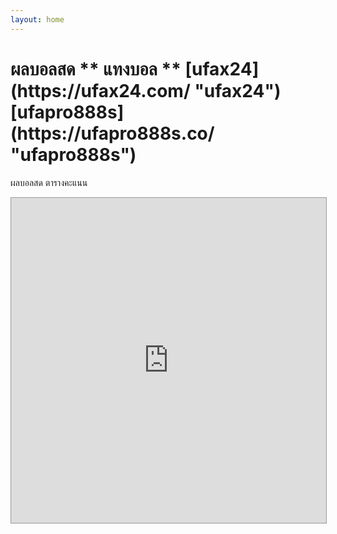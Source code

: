 ```yaml
---
layout: home
---
```


<div class="container max-w-screen-md py-24 md:py-28 mx-auto px-4 sm:px-6 lg:px-8">
<h1 class="text-4xl font-black">ผลบอลสด
** แทงบอล **
[ufax24](https://ufax24.com/  "ufax24")
[ufapro888s](https://ufapro888s.co/ "ufapro888s")
</h1>
    <p class="content-text text-lg mt-6">
    ผลบอลสด ตารางคะแนน
    </p>
<style> #iframe-score108{ margin:0px; border: 1px solid #999; } </style>
<iframe id="iframe-score108" width="100%" height="520" frameborder="0" scrolling="no" src="https://www.score108.com/soccer/scoreAPI" ></iframe> 
</div>